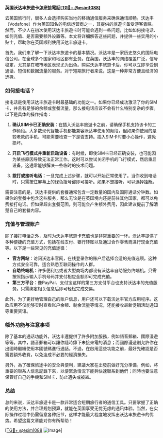 **英国沃达丰旅遊卡怎麽接電話[[TG💪+ @esim1088](https://t.me/s/esim1088)]**

去英国旅行时，很多人会选择购买当地的移动通信服务来确保通讯顺畅。沃达丰（Vodafone）作为英国知名的电信运营商之一，其提供的旅遊卡备受游客青睐。然而，不少人在初次使用沃达丰旅遊卡时可能会遇到一些问题，比如如何接电话、如何充值、是否需要额外设置等。本文将详细解答这些问题，并提供一些实用的小贴士，帮助你在英国顺利使用沃达丰旅遊卡。

首先，我们来了解一下沃达丰旅遊卡的基本情况。沃达丰是一家历史悠久的国际电信公司，在全球多个国家和地区都有业务。在英国，沃达丰的网络覆盖广泛，信号稳定，尤其是在城市地区表现尤为出色。购买沃达丰旅遊卡后，你可以立即享受到通话、短信和数据流量的服务。对于短期旅行者来说，这是一种非常方便且经济的选择。

### 如何接电话？

接电话是使用沃达丰旅遊卡时最基础的功能之一。如果你已经成功激活了你的SIM卡，并且有足够的余额或套餐流量，那么接电话应该不会有什么特别复杂的步骤。以下是具体的操作指南：

1. **确认SIM卡已正确安装**：在插入沃达丰旅遊卡之前，请确保手机支持该卡的工作频段。大多数现代智能手机都能兼容沃达丰使用的频段，但如果你使用的是较老款的手机，可能需要检查一下是否支持。插入SIM卡时要小心操作，避免损坏。

2. **开启飞行模式并重新启动设备**：有时候，即使SIM卡已经正确安装，也可能因为某些原因导致无法正常工作。这时可以尝试关闭手机的飞行模式，然后重启设备。这通常能够解决一些临时的技术问题。

3. **拨打或接听电话**：一旦完成上述步骤，就可以开始正常使用了。当你收到电话时，只需按住屏幕上的绿色拨号键即可接听。如果不想接听，可以选择挂断。

需要注意的是，沃达丰提供的套餐通常包含一定数量的国内及国际通话分钟数。如果你的套餐中包含这些服务，那么无论是在英国境内还是前往其他国家，都可以免费接打电话。但如果超出套餐范围，则可能会产生额外费用，因此建议提前了解清楚自己的套餐内容。

### 充值与管理账户

除了接打电话之外，及时为沃达丰旅遊卡充值也是非常重要的一环。沃达丰提供了多种便捷的充值方式，包括在线支付、银行转账以及通过合作零售商进行现金充值等。以下是一些常见的充值途径：

- **官方网站**：访问沃达丰官网，在线登录你的账户后选择合适的充值选项。这种方式安全可靠，适合熟悉互联网操作的人群。
- **自助终端机**：许多便利店或者大型商场内都设有沃达丰自助服务终端机。只需按照指示输入手机号码并支付相应金额即可完成充值。
- **第三方平台**：像PayPal、支付宝这样的第三方支付平台也支持沃达丰的充值服务。只需绑定相关信息后即可轻松完成交易。

此外，为了更好地管理自己的账户信息，用户还可以下载沃达丰官方应用程序。这款应用不仅能够实时查看账户余额、剩余流量等情况，还能接收最新促销活动通知等重要资讯。

### 额外功能与注意事项

除了基本的通话功能外，沃达丰還提供了許多附加服務，例如語音郵箱、國際漫遊等等。其中，語音郵箱可以讓你隨時錄下未接來電的消息；而國際漫遊則允許你在出國時繼續使用本國號碼進行通話。不過，在啟用這些功能之前，最好先確認是否需要額外收費，以免造成不必要的經濟損失。

另外，為了確保旅途中的安全與便利，建議大家在出發前做好充分準備。例如，將重要的聯系人信息記錄下來，以便緊急情況下能夠快速聯系到他們；同時也要注意保管好自己的手機和SIM卡，防止遺失或被盜。

### 总结

总的来说，沃达丰旅遊卡是一款非常适合短期旅行者的通信工具。只要掌握了正确的使用方法，并合理规划预算，就能在英国享受无忧无虑的通讯体验。当然，在实际操作过程中仍需留意各种细节，这样才能最大程度地发挥出沃达丰旅遊卡的优势。希望这篇文章能对你有所帮助！

[[TG💪+ @esim1088](https://t.me/s/esim1088) ![Image](https://i.postimg.cc/4NQfJmqS/Snipaste-2025-05-13-00-14-12.png)]